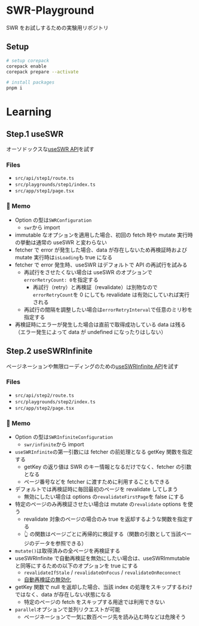 # SWR-Playground

SWR をお試しするための実験用リポジトリ

## Setup

```sh
# setup corepack
corepack enable
corepack prepare --activate

# install packages
pnpm i
```

# Learning

## Step.1 useSWR

オーソドックスな[useSWR API](https://swr.vercel.app/ja/docs/api)を試す

### Files

- `src/api/step1/route.ts`
- `src/playgrounds/step1/index.ts`
- `src/app/step1/page.tsx`

### 📝 Memo

- Option の型は`SWRConfiguration`
  - `swr`から import
- immutable なオプションを適用した場合、初回の fetch 時や mutate 実行時の挙動は通常の useSWR と変わらない
- fetcher で error が発生した場合、data が存在しないため再検証時および mutate 実行時は`isLoading`も true になる
- fetcher で error 発生時、useSWR はデフォルトで API の再試行を試みる
  - 再試行をさせたくない場合は useSWR のオプションで`errorRetryCount: 0`を指定する
    - 再試行（retry）と再検証（revalidate）は別物なので`errorRetryCount`を 0 にしても revalidate は有効にしていれば実行される
  - 再試行の間隔を調整したい場合は`errorRetryInterval`で任意のミリ秒を指定する
- 再検証時にエラーが発生した場合は直前で取得成功している data は残る（エラー発生によって data が undefined になったりはしない）

## Step.2 useSWRInfinite

ページネーションや無限ローディングのための[useSWRInfinite API](https://swr.vercel.app/ja/docs/pagination#useswrinfinite)を試す

### Files

- `src/api/step2/route.ts`
- `src/playgrounds/step2/index.ts`
- `src/app/step2/page.tsx`

### 📝 Memo

- Option の型は`SWRInfiniteConfiguration`
  - `swr/infinite`から import
- `useSWRInfinite`の第一引数には fetcher の前処理となる getKey 関数を指定する
  - getKey の返り値は SWR のキー情報となるだけでなく、fetcher の引数となる
  - ページ番号などを fetcher に渡すために利用することもできる
- デフォルトでは再検証時に毎回最初のページを revalidate してしまう
  - 無効にしたい場合は options の`revalidateFirstPage`を false にする
- 特定のページのみ再検証させたい場合は mutate の`revalidate` options を使う
  - revalidate 対象のページの場合のみ true を返却するような関数を指定する
  - 👆 の関数はページごとに再帰的に検証する（関数の引数として当該ページのデータを参照できる）
- `mutate()`は取得済みの全ページを再検証する
- useSWRInfinite で自動再検証を無効にしたい場合は、useSWRImmutable と同等にするための以下のオプションを true にする
  - `revalidateIfStale` / `revalidateOnFocus` / `revalidateOnReconnect`
  - [自動再検証の無効化](https://swr.vercel.app/ja/docs/revalidation#disable-automatic-revalidations)
- getKey 関数で null を返却した場合、当該 index の処理をスキップするわけではなく、data が存在しない状態になる
  - 特定のページの fetch をスキップする用途では利用できない
- `parallel`オプションで並列リクエストが可能
  - ページネーションで一気に数百ページ先を読み込む時などは危険そう
